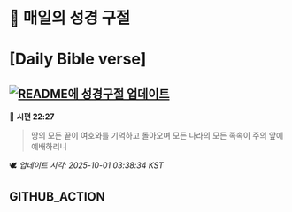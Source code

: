 # 🙏 매일의 성경 구절
# [Daily Bible verse]
## [![README에 성경구절 업데이트](https://github.com/DONGSUKA/first_test/actions/workflows/update-readme-bible.yml/badge.svg)](https://github.com/DONGSUKA/first_test/actions/workflows/update-readme-bible.yml)
<!-- START_BIBLE_VERSE -->
📖 **시편 22:27**
> 땅의 모든 끝이 여호와를 기억하고 돌아오며 모든 나라의 모든 족속이 주의 앞에 예배하리니

🕊️ _업데이트 시각: 2025-10-01 03:38:34 KST_
  <!-- END_BIBLE_VERSE -->
## GITHUB_ACTION
